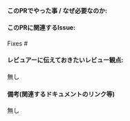 #### このPRでやった事 / なぜ必要なのか:

#### このPRに関連するIssue:

Fixes #

#### レビュアーに伝えておきたいレビュー観点:

無し

#### 備考(関連するドキュメントのリンク等)

無し